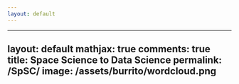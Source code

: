 ```yaml
---
layout: default
---
```


---
layout: default
mathjax: true
comments: true
title: Space Science to Data Science
permalink: /SpSC/
image: /assets/burrito/wordcloud.png
---
